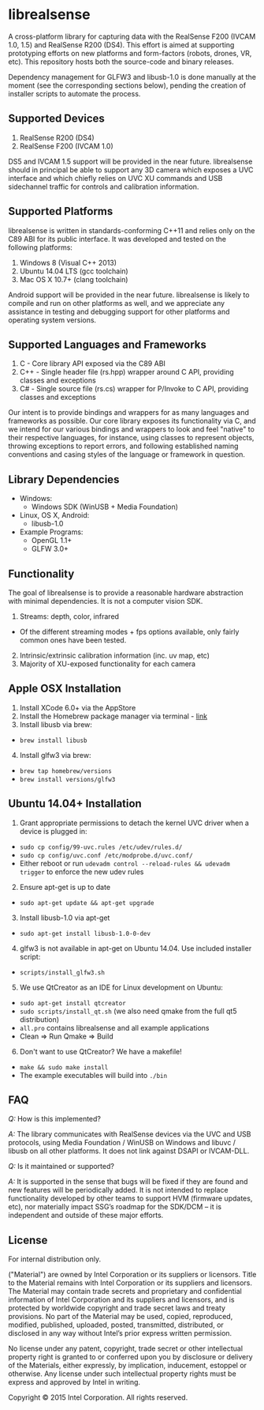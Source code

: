 # librealsense

A cross-platform library for capturing data with the RealSense F200 (IVCAM 1.0, 1.5) and RealSense R200 (DS4). This effort is aimed at supporting prototyping efforts on new platforms and form-factors (robots, drones, VR, etc). This repository hosts both the source-code and binary releases.

Dependency management for GLFW3 and libusb-1.0 is done manually at the moment (see the corresponding sections below), pending the creation of installer scripts to automate the process. 

## Supported Devices

1. RealSense R200 (DS4)
2. RealSense F200 (IVCAM 1.0)
	
DS5 and IVCAM 1.5 support will be provided in the near future. librealsense should in principal be able to support any 3D camera which exposes a UVC interface and which chiefly relies on UVC XU commands and USB sidechannel traffic for controls and calibration information.

## Supported Platforms

librealsense is written in standards-conforming C++11 and relies only on the C89 ABI for its public interface. It was developed and tested on the following platforms:

1. Windows 8 (Visual C++ 2013)
2. Ubuntu 14.04 LTS (gcc toolchain)
3. Mac OS X 10.7+ (clang toolchain)

Android support will be provided in the near future. librealsense is likely to compile and run on other platforms as well, and we appreciate any assistance in testing and debugging support for other platforms and operating system versions.

## Supported Languages and Frameworks

1. C - Core library API exposed via the C89 ABI
2. C++ - Single header file (rs.hpp) wrapper around C API, providing classes and exceptions
3. C# - Single source file (rs.cs) wrapper for P/Invoke to C API, providing classes and exceptions

Our intent is to provide bindings and wrappers for as many languages and frameworks as possible. Our core library exposes its functionality via C, and we intend for our various bindings and wrappers to look and feel "native" to their respective languages, for instance, using classes to represent objects, throwing exceptions to report errors, and following established naming conventions and casing styles of the language or framework in question.

## Library Dependencies

* Windows:
  * Windows SDK (WinUSB + Media Foundation)
* Linux, OS X, Android:
  * libusb-1.0
* Example Programs:
  * OpenGL 1.1+
  * GLFW 3.0+

## Functionality

The goal of librealsense is to provide a reasonable hardware abstraction with minimal dependencies. It is not a computer vision SDK.

1.	Streams: depth, color, infrared
  *	Of the different streaming modes + fps options available, only fairly common ones have been tested. 
2.	Intrinsic/extrinsic calibration information (inc. uv map, etc)
3.	Majority of XU-exposed functionality for each camera

## Apple OSX Installation

1. Install XCode 6.0+ via the AppStore
2. Install the Homebrew package manager via terminal - [link](http://brew.sh/)
3. Install libusb via brew:
  * `brew install libusb`
4. Install glfw3 via brew:
  * `brew tap homebrew/versions`
  * `brew install versions/glfw3`

## Ubuntu 14.04+ Installation

1. Grant appropriate permissions to detach the kernel UVC driver when a device is plugged in:
  * `sudo cp config/99-uvc.rules /etc/udev/rules.d/`
  * `sudo cp config/uvc.conf /etc/modprobe.d/uvc.conf/`
  * Either reboot or run `udevadm control --reload-rules && udevadm trigger` to enforce the new udev rules
2. Ensure apt-get is up to date
  * `sudo apt-get update && apt-get upgrade`
3. Install libusb-1.0 via apt-get
  * `sudo apt-get install libusb-1.0-0-dev`
4. glfw3 is not available in apt-get on Ubuntu 14.04. Use included installer script:
  * `scripts/install_glfw3.sh`
5. We use QtCreator as an IDE for Linux development on Ubuntu: 
  * `sudo apt-get install qtcreator`
  * `sudo scripts/install_qt.sh` (we also need qmake from the full qt5 distribution)
  * `all.pro` contains librealsense and all example applications
  * Clean => Run Qmake => Build
6. Don't want to use QtCreator? We have a makefile!
  * `make && sudo make install`
  * The example executables will build into `./bin`

## FAQ

*Q:* How is this implemented?

*A:* The library communicates with RealSense devices via the UVC and USB protocols, using Media Foundation / WinUSB on Windows and libuvc / libusb on all other platforms. It does not link against DSAPI or IVCAM-DLL. 

*Q:* Is it maintained or supported?

*A:* It is supported in the sense that bugs will be fixed if they are found and new features will be periodically added. It is not intended to replace functionality developed by other teams to support HVM (firmware updates, etc), nor materially impact SSG’s roadmap for the SDK/DCM – it is independent and outside of these major efforts. 

## License

For internal distribution only. 

("Material") are owned by Intel Corporation or its suppliers or licensors. Title to the
Material remains with Intel Corporation or its suppliers and licensors. The Material may
contain trade secrets and proprietary and confidential information of Intel Corporation
and its suppliers and licensors, and is protected by worldwide copyright and trade secret
laws and treaty provisions. No part of the Material may be used, copied, reproduced,
modified, published, uploaded, posted, transmitted, distributed, or disclosed in any way
without Intel’s prior express written permission.

No license under any patent, copyright, trade secret or other intellectual property right
is granted to or conferred upon you by disclosure or delivery of the Materials, either
expressly, by implication, inducement, estoppel or otherwise. Any license under such
intellectual property rights must be express and approved by Intel in writing.

Copyright © 2015 Intel Corporation. All rights reserved.
